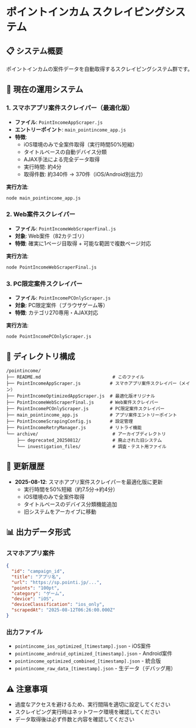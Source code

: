 # ポイントインカム スクレイピングシステム

## 📋 システム概要

ポイントインカムの案件データを自動取得するスクレイピングシステム群です。

## 🚀 現在の運用システム

### 1. スマホアプリ案件スクレイパー（最適化版）
- **ファイル**: `PointIncomeAppScraper.js`
- **エントリーポイント**: `main_pointincome_app.js`
- **特徴**:
  - iOS環境のみで全案件取得（実行時間50%短縮）
  - タイトルベースの自動デバイス分類
  - AJAX手法による完全データ取得
  - 実行時間: 約4分
  - 取得件数: 約340件 → 370件（iOS/Android別出力）

**実行方法**:
```bash
node main_pointincome_app.js
```

### 2. Web案件スクレイパー
- **ファイル**: `PointIncomeWebScraperFinal.js`
- **対象**: Web案件（82カテゴリ）
- **特徴**: 確実に1ページ目取得 + 可能な範囲で複数ページ対応

**実行方法**:
```bash
node PointIncomeWebScraperFinal.js
```

### 3. PC限定案件スクレイパー
- **ファイル**: `PointIncomePCOnlyScraper.js`
- **対象**: PC限定案件（ブラウザゲーム等）
- **特徴**: カテゴリ270専用・AJAX対応

**実行方法**:
```bash
node PointIncomePCOnlyScraper.js
```

## 📁 ディレクトリ構成

```
/pointincome/
├── README.md                           # このファイル
├── PointIncomeAppScraper.js           # スマホアプリ案件スクレイパー（メイン）
├── PointIncomeOptimizedAppScraper.js  # 最適化版オリジナル
├── PointIncomeWebScraperFinal.js      # Web案件スクレイパー
├── PointIncomePCOnlyScraper.js        # PC限定案件スクレイパー
├── main_pointincome_app.js            # アプリ案件エントリーポイント
├── PointIncomeScrapingConfig.js       # 設定管理
├── PointIncomeRetryManager.js         # リトライ機能
└── archive/                            # アーカイブディレクトリ
    ├── deprecated_20250812/            # 廃止された旧システム
    └── investigation_files/            # 調査・テスト用ファイル
```

## 🔄 更新履歴

- **2025-08-12**: スマホアプリ案件スクレイパーを最適化版に更新
  - 実行時間を50%短縮（約7.5分→約4分）
  - iOS環境のみで全案件取得
  - タイトルベースのデバイス分類機能追加
  - 旧システムをアーカイブに移動

## 📊 出力データ形式

### スマホアプリ案件
```json
{
  "id": "campaign_id",
  "title": "アプリ名",
  "url": "https://sp.pointi.jp/...",
  "points": "100pt",
  "category": "ゲーム",
  "device": "iOS",
  "deviceClassification": "ios_only",
  "scrapedAt": "2025-08-12T06:26:00.000Z"
}
```

### 出力ファイル
- `pointincome_ios_optimized_[timestamp].json` - iOS案件
- `pointincome_android_optimized_[timestamp].json` - Android案件
- `pointincome_optimized_combined_[timestamp].json` - 統合版
- `pointincome_raw_data_[timestamp].json` - 生データ（デバッグ用）

## ⚠️ 注意事項

- 過度なアクセスを避けるため、実行間隔を適切に設定してください
- スクレイピング実行時はネットワーク環境を確認してください
- データ取得後は必ず件数と内容を確認してください
